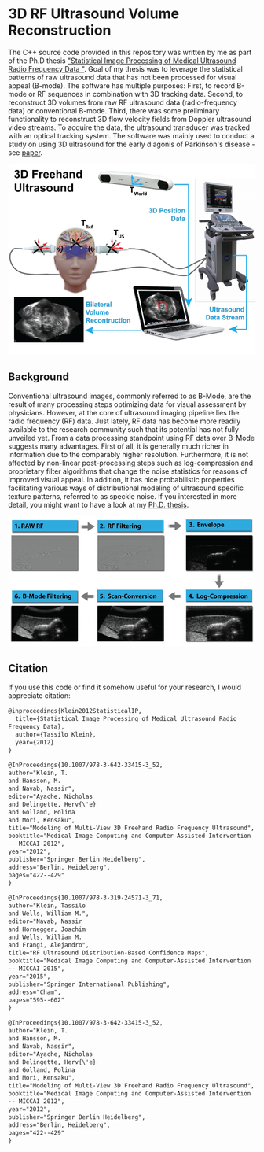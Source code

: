 # 3D RF Ultrasound Volume Reconstruction

The C++ source code provided in this repository was written by me as part of the Ph.D thesis ["Statistical Image Processing of Medical Ultrasound Radio Frequency Data "](https://mediatum.ub.tum.de/1100919). Goal of my thesis was to leverage the statistical patterns of raw ultrasound data that has not been processed for visual appeal (B-mode). 
The software has multiple purposes: First, to record B-mode or RF sequences in combination with 3D tracking data. Second, to reconstruct 3D volumes from raw RF ultrasound data (radio-frequency data) or conventional B-mode. Third, there was some preliminary functionality to reconstruct 3D flow velocity fields from Doppler ultrasound video streams. 
To acquire the data, the ultrasound transducer was tracked with an optical tracking system. The software was mainly used to conduct a study on using 3D ultrasound for the early diagonis of Parkinson's disease - see [paper](https://www.sciencedirect.com/science/article/abs/pii/S0301562912004346).

![3D Ultrasound Freehand System](https://github.com/TJKlein/3D_RFUltrasound_Reconstruction/blob/master/3DUSFreehand.png)

  
## Background

Conventional ultrasound images, commonly referred to as B-Mode, are the result of many processing
steps optimizing data for visual assessment by physicians. However, at the core of ultrasound imaging pipeline lies the radio frequency (RF) data. Just lately, RF data has become more readily available to the research community such that its potential has not fully unveiled yet. From a data processing standpoint using RF data over B-Mode suggests many advantages. First of all, it is generally much richer in information due to the comparably higher resolution. Furthermore, it is not affected by non-linear post-processing steps such as log-compression and proprietary filter algorithms that change the noise statistics for reasons of improved visual appeal. In addition, it has nice probabilistic properties facilitating various ways of distributional modeling of ultrasound specific texture patterns, referred to as speckle noise. If you interested in more detail, you might want to have a look at my [Ph.D. thesis](https://mediatum.ub.tum.de/doc/1100919/1100919.pdf).

![RF to Bmode pipeline](https://github.com/TJKlein/3D_RFUltrasound_Reconstruction/blob/master/RFtoBmode.png)




## Citation
If you use this code or find it somehow useful for your research, I would appreciate citation:


```
@inproceedings{Klein2012StatisticalIP,
  title={Statistical Image Processing of Medical Ultrasound Radio Frequency Data},
  author={Tassilo Klein},
  year={2012}
}
```

```
@InProceedings{10.1007/978-3-642-33415-3_52,
author="Klein, T.
and Hansson, M.
and Navab, Nassir",
editor="Ayache, Nicholas
and Delingette, Herv{\'e}
and Golland, Polina
and Mori, Kensaku",
title="Modeling of Multi-View 3D Freehand Radio Frequency Ultrasound",
booktitle="Medical Image Computing and Computer-Assisted Intervention -- MICCAI 2012",
year="2012",
publisher="Springer Berlin Heidelberg",
address="Berlin, Heidelberg",
pages="422--429"
}
```

```
@InProceedings{10.1007/978-3-319-24571-3_71,
author="Klein, Tassilo
and Wells, William M.",
editor="Navab, Nassir
and Hornegger, Joachim
and Wells, William M.
and Frangi, Alejandro",
title="RF Ultrasound Distribution-Based Confidence Maps",
booktitle="Medical Image Computing and Computer-Assisted Intervention -- MICCAI 2015",
year="2015",
publisher="Springer International Publishing",
address="Cham",
pages="595--602"
}
```

```
@InProceedings{10.1007/978-3-642-33415-3_52,
author="Klein, T.
and Hansson, M.
and Navab, Nassir",
editor="Ayache, Nicholas
and Delingette, Herv{\'e}
and Golland, Polina
and Mori, Kensaku",
title="Modeling of Multi-View 3D Freehand Radio Frequency Ultrasound",
booktitle="Medical Image Computing and Computer-Assisted Intervention -- MICCAI 2012",
year="2012",
publisher="Springer Berlin Heidelberg",
address="Berlin, Heidelberg",
pages="422--429"
}
```
